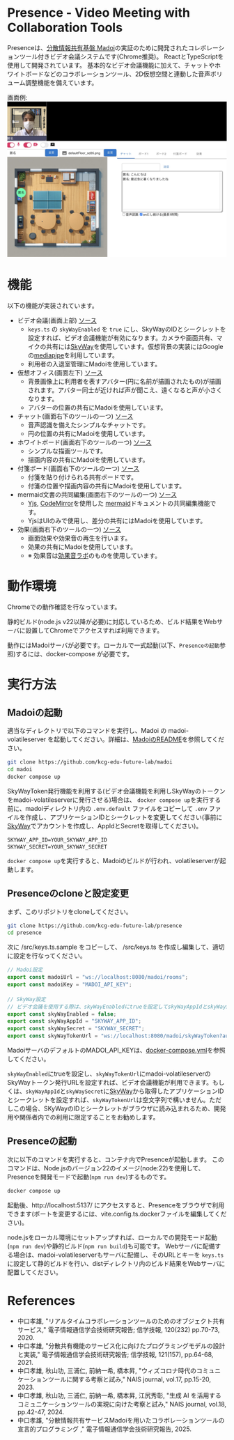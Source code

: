 # Presence - Video Meeting with Collaboration Tools

Presenceは、[分散情報共有基盤 Madoi](https://github.com/kcg-edu-future-lab/madoi)の実証のために開発されたコレボレーションツール付きビデオ会議システムです(Chrome推奨)。
ReactとTypeScriptを使用して開発されています。
基本的なビデオ会議機能に加えて、チャットやホワイトボードなどのコラボレーションツール、2D仮想空間と連動した音声ボリューム調整機能を備えています。

画面例:
![スクリーンショット](img/presence.jpg)

# 機能

以下の機能が実装されています。

- ビデオ会議(画面上部) [ソース](https://github.com/kcg-edu-future-lab/presence/blob/main/src/components/videomeeting/VideoMeeting.tsx)
  - `keys.ts` の `skyWayEnabled` を `true` にし、SkyWayのIDとシークレットを設定すれば、ビデオ会議機能が有効になります。カメラや画面共有、マイクの共有には[SkyWay](https://skyway.ntt.com/ja/)を使用しています。仮想背景の実装にはGoogleの[mediapipe](https://ai.google.dev/edge/mediapipe/solutions/guide?hl=ja)を利用しています。
  - 利用者の入退室管理にMadoiを使用しています。
- 仮想オフィス(画面左下) [ソース](https://github.com/kcg-edu-future-lab/presence/blob/main/src/components/virtualroom/VirtualRoom.tsx)
  - 背景画像上に利用者を表すアバター(円に名前が描画されたもの)が描画されます。アバター同士が近ければ声が聞こえ、遠くなると声が小さくなります。
  - アバターの位置の共有にMadoiを使用しています。
- チャット(画面右下のツールの一つ) [ソース](https://github.com/kcg-edu-future-lab/presence/blob/main/src/components/meetingchat/Chat.tsx)
  - 音声認識を備えたシンプルなチャットです。
  - 円の位置の共有にMadoiを使用しています。
- ホワイトボード(画面右下のツールの一つ) [ソース](https://github.com/kcg-edu-future-lab/presence/blob/main/src/components/whiteboard/Whiteboard.tsx)
  - シンプルな描画ツールです。
  - 描画内容の共有にMadoiを使用しています。
- 付箋ボード(画面右下のツールの一つ) [ソース](https://github.com/kcg-edu-future-lab/presence/blob/main/src/components/tagboard/TagBoard.tsx)
  - 付箋を貼り付けられる共有ボードです。
  - 付箋の位置や描画内容の共有にMadoiを使用しています。
- mermaid文書の共同編集(画面右下のツールの一つ) [ソース](https://github.com/kcg-edu-future-lab/presence/blob/main/src/components/mermaid/Mermaid.tsx)
  - [Yjs](https://github.com/yjs/yjs), [CodeMirror](https://codemirror.net/)を使用した [mermaid](https://mermaid.js.org/)ドキュメントの共同編集機能です。
  - YjsはUIのみで使用し、差分の共有にはMadoiを使用しています。
- 効果(画面右下のツールの一つ) [ソース](https://github.com/kcg-edu-future-lab/presence/blob/main/src/components/reaction/ReactionButtons.tsx)
  - 画面効果や効果音の再生を行います。
  - 効果の共有にMadoiを使用しています。
  - ※ 効果音は[効果音ラボ](https://soundeffect-lab.info/)のものを使用しています。


# 動作環境

Chromeでの動作確認を行なっています。

静的ビルド(node.js v22以降が必要)に対応しているため、ビルド結果をWebサーバに設置してChromeでアクセスすれば利用できます。

動作にはMadoiサーバが必要です。ローカルで一式起動(以下、`Presenceの起動`参照)するには、docker-compose が必要です。

# 実行方法

## Madoiの起動

適当なディレクトリで以下のコマンドを実行し、Madoi の madoi-volatileserver を起動してください。詳細は、[MadoiのREADME](https://github.com/kcg-edu-future-lab/madoi)を参照してください。


```bash
git clone https://github.com/kcg-edu-future-lab/madoi
cd madoi
docker compose up
```

SkyWayToken発行機能を利用する(ビデオ会議機能を利用しSkyWayのトークンをmadoi-volatileserverに発行させる)場合は、
`docker compose up`を実行する前に、madoiディレクトリ内の `.env.default` ファイルをコピーして `.env`
ファイルを作成し、アプリケーションIDとシークレットを変更してください(事前に[SkyWay](https://skyway.ntt.com/ja/)でアカウントを作成し、AppIdとSecretを取得してください)。

```.env
SKYWAY_APP_ID=YOUR_SKYWAY_APP_ID
SKYWAY_SECRET=YOUR_SKYWAY_SECRET
```

`docker compose up`を実行すると、Madoiのビルドが行われ、volatileserverが起動します。


## Presenceのcloneと設定変更

まず、このリポジトリをcloneしてください。

```bash
git clone https://github.com/kcg-edu-future-lab/presence
cd presence
```

次に /src/keys.ts.sample をコピーして、 /src/keys.ts を作成し編集して、適切に設定を行なってください。

```ts
// Madoi設定
export const madoiUrl = "ws://localhost:8080/madoi/rooms";
export const madoiKey = "MADOI_API_KEY";

// SkyWay設定
// ビデオ会議を使用する際は、skyWayEnabledにtrueを設定してskyWayAppIdとskyWaySecretを書き換えてください。
export const skyWayEnabled = false;
export const skyWayAppId = "SKYWAY_APP_ID";
export const skyWaySecret = "SKYWAY_SECRET";
export const skyWayTokenUrl = "ws://localhost:8080/madoi/skyWayToken?authToken=" + madoiKey;
```

MadoiサーバのデフォルトのMADOI_API_KEYは、[docker-compose.yml](https://github.com/kcg-edu-future-lab/madoi/blob/master/docker-compose.yml)を参照してください。

`skyWayEnabled`にtrueを設定し、`skyWayTokenUrl`にmadoi-volatileserverのSkyWayトークン発行URLを設定すれば、ビデオ会議機能が利用できます。もしくは、`skyWayAppId`と`skyWaySecret`に[SkyWay](https://skyway.ntt.com/ja/)から取得したアプリケーションIDとシークレットを設定すれば、`skyWayTokenUrl`は空文字列で構いません。ただしこの場合、SKyWayのIDとシークレットがブラウザに読み込まれるため、開発用や関係者内での利用に限定することをお勧めします。

## Presenceの起動

次に以下のコマンドを実行すると、コンテナ内でPresenceが起動します。
このコマンドは、Node.jsのバージョン22のイメージ(node:22)を使用して、Presenceを開発モードで起動(`npm run dev`)するものです。

```bash
docker compose up
```

起動後、http://localhost:5137/ にアクセスすると、Presenceをブラウザで利用できます(ポートを変更するには、vite.config.ts.dockerファイルを編集してください)。

node.jsをローカル環境にセットアップすれば、ローカルでの開発モード起動(`npm run dev`)や静的ビルド(`npm run build`)も可能です。
Webサーバに配備する場合は、madoi-volatileserverもサーバに配備し、そのURLとキーを `keys.ts` に設定して静的ビルドを行い、distディレクトリ内のビルド結果をWebサーバに配置してください。


# References

- 中口孝雄, "リアルタイムコラボレーションツールのためのオブジェクト共有サービス," 電子情報通信学会技術研究報告; 信学技報, 120(232) pp.70-73, 2020. 
- 中口孝雄, "分散共有機能のサービス化に向けたプログラミングモデルの設計と実装," 電子情報通信学会技術研究報告; 信学技報, 121(157), pp.64-68, 2021.
- 中口孝雄, 秋山功, 三浦仁, 前納一希, 橋本昇, "ウィズコロナ時代のコミュニケーションツールに関する考察と試み," NAIS journal, vol.17, pp.15-20, 2023.
- 中口孝雄, 秋山功, 三浦仁, 前納一希, 橋本昇, 江尻秀彰, "生成 AI を活用するコミュニケーションツールの実現に向けた考察と試み," NAIS journal, vol.18, pp.42-47, 2024.
- 中口孝雄, "分散情報共有サービスMadoiを用いたコラボレーションツールの宣言的プログラミング ," 電子情報通信学会技術研究報告, 2025.

